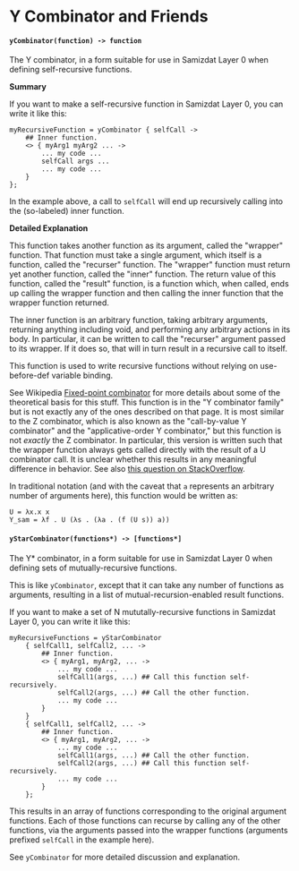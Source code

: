 Y Combinator and Friends
========================

#### `yCombinator(function) -> function`

The Y combinator, in a form suitable for use in Samizdat Layer 0 when
defining self-recursive functions.

**Summary**

If you want to make a self-recursive function in Samizdat Layer 0,
you can write it like this:

```
myRecursiveFunction = yCombinator { selfCall ->
    ## Inner function.
    <> { myArg1 myArg2 ... ->
        ... my code ...
        selfCall args ...
        ... my code ...
    }
};
```

In the example above, a call to `selfCall` will end up recursively
calling into the (so-labeled) inner function.

**Detailed Explanation**

This function takes another function as its argument, called the
"wrapper" function. That function must take a single argument, which itself
is a function, called the "recurser" function. The "wrapper" function must
return yet another function, called the "inner" function. The return value
of this function, called the "result" function, is a function which, when
called, ends up calling the wrapper function and then calling the inner
function that the wrapper function returned.

The inner function is an arbitrary function, taking arbitrary arguments,
returning anything including void, and performing any arbitrary
actions in its body. In particular, it can be written to call the
"recurser" argument passed to its wrapper. If it does so, that will in
turn result in a recursive call to itself.

This function is used to write recursive functions without relying
on use-before-def variable binding.

See Wikipedia [Fixed-point
combinator](http://en.wikipedia.org/wiki/Fixed-point_combinator) for
more details about some of the theoretical basis for this stuff.
This function is in the "Y combinator family" but is not exactly any
of the ones described on that page. It is most similar to the Z
combinator, which is also known as the "call-by-value Y combinator"
and the "applicative-order Y combinator," but this function is not
*exactly* the Z combinator. In particular, this version is written
such that the wrapper function always gets called directly with the
result of a U combinator call. It is unclear whether this results
in any meaningful difference in behavior. See also [this question on
StackOverflow](http://stackoverflow.com/questions/16258308).

In traditional notation (and with
the caveat that `a` represents an arbitrary number of arguments here),
this function would be written as:

```
U = λx.x x
Y_sam = λf . U (λs . (λa . (f (U s)) a))
```

#### `yStarCombinator(functions*) -> [functions*]`

The Y* combinator, in a form suitable for use in Samizdat Layer 0 when
defining sets of mutually-recursive functions.

This is like `yCombinator`, except that it can take any number of
functions as arguments, resulting in a list of mutual-recursion-enabled
result functions.

If you want to make a set of N mututally-recursive functions in
Samizdat Layer 0, you can write it like this:

```
myRecursiveFunctions = yStarCombinator
    { selfCall1, selfCall2, ... ->
        ## Inner function.
        <> { myArg1, myArg2, ... ->
            ... my code ...
            selfCall1(args, ...) ## Call this function self-recursively.
            selfCall2(args, ...) ## Call the other function.
            ... my code ...
        }
    }
    { selfCall1, selfCall2, ... ->
        ## Inner function.
        <> { myArg1, myArg2, ... ->
            ... my code ...
            selfCall1(args, ...) ## Call the other function.
            selfCall2(args, ...) ## Call this function self-recursively.
            ... my code ...
        }
    };
```

This results in an array of functions corresponding to the original argument
functions. Each of those functions can recurse by calling any of the other
functions, via the arguments passed into the wrapper functions (arguments
prefixed `selfCall` in the example here).

See `yCombinator` for more detailed discussion and explanation.
